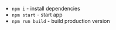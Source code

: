 - `npm i` - install dependencies
- `npm start` - start app
- `npm run build` - build production version
